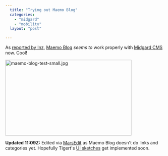 ```yaml
---
  title: "Trying out Maemo Blog"
  categories: 
    - "midgard"
    - "mobility"
  layout: "post"

---
```

<p>
 As <a href="http://inz.fi/blog/?p=66">reported by Inz</a>, <a href="http://maemo-hackers.org/wiki/MaemoBlog">Maemo Blog</a> <em>seems to</em> work properly with <a href="http://www.midgard-project.org/">Midgard CMS</a> now. Cool!
</p>

<p>
<img src="http://bergie.iki.fi/midcom-serveattachmentguid-b4dff9646f1b11dbb826e128ccec3ef13ef1/maemo-blog-test-small.jpg" border="0" height="240" width="400" alt="maemo-blog-test-small.jpg" />

<p>
<strong>Updated 11:09Z:</strong> Edited via <a href="http://ranchero.com/marsedit/">MarsEdit</a> as Maemo Blog doesn't do links and categories yet. Hopefully Tigert's <a href="http://maemo-hackers.org/wiki/MaemoBlog/UserInterfaceSketches">UI sketches</a> get implemented soon.
</p>